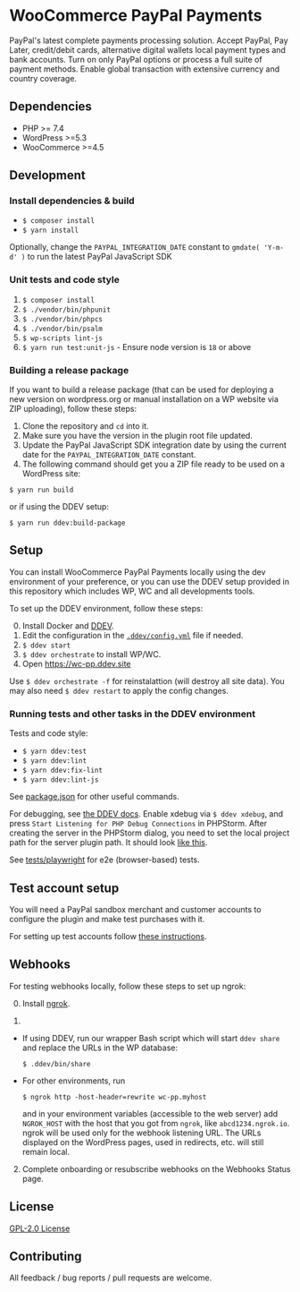 # WooCommerce PayPal Payments

PayPal's latest complete payments processing solution. Accept PayPal, Pay Later, credit/debit cards, alternative digital wallets local payment types and bank accounts. Turn on only PayPal options or process a full suite of payment methods. Enable global transaction with extensive currency and country coverage.

## Dependencies

* PHP >= 7.4
* WordPress >=5.3
* WooCommerce >=4.5

## Development

### Install dependencies & build

- `$ composer install`
- `$ yarn install`

Optionally, change the `PAYPAL_INTEGRATION_DATE` constant to `gmdate( 'Y-m-d' )` to run the latest PayPal JavaScript SDK

### Unit tests and code style

1. `$ composer install`
2. `$ ./vendor/bin/phpunit`
3. `$ ./vendor/bin/phpcs`
4. `$ ./vendor/bin/psalm`
5. `$ wp-scripts lint-js`
6. `$ yarn run test:unit-js` - Ensure node version is `18` or above

### Building a release package

If you want to build a release package
(that can be used for deploying a new version on wordpress.org or manual installation on a WP website via ZIP uploading),
follow these steps:

1. Clone the repository and `cd` into it.
2. Make sure you have the version in the plugin root file updated.
3. Update the PayPal JavaScript SDK integration date by using the current date for the `PAYPAL_INTEGRATION_DATE` constant.
4. The following command should get you a ZIP file ready to be used on a WordPress site:

```
$ yarn run build
```
or if using the DDEV setup:

```
$ yarn run ddev:build-package
```

## Setup

You can install WooCommerce PayPal Payments locally using the dev environment of your preference, or you can use the DDEV setup provided in this repository which includes WP, WC and all developments tools.

To set up the DDEV environment, follow these steps:

0. Install Docker and [DDEV](https://ddev.readthedocs.io/en/stable/).
1. Edit the configuration in the [`.ddev/config.yml`](.ddev/config.yaml) file if needed.
2. `$ ddev start`
3. `$ ddev orchestrate` to install WP/WC.
4. Open https://wc-pp.ddev.site

Use `$ ddev orchestrate -f` for reinstalattion (will destroy all site data).
You may also need `$ ddev restart` to apply the config changes.

### Running tests and other tasks in the DDEV environment

Tests and code style:
- `$ yarn ddev:test`
- `$ yarn ddev:lint`
- `$ yarn ddev:fix-lint`
- `$ yarn ddev:lint-js`

See [package.json](/package.json) for other useful commands.

For debugging, see [the DDEV docs](https://ddev.readthedocs.io/en/stable/users/step-debugging/).
Enable xdebug via `$ ddev xdebug`, and press `Start Listening for PHP Debug Connections` in PHPStorm.
After creating the server in the PHPStorm dialog, you need to set the local project path for the server plugin path.
It should look [like this](https://i.imgur.com/ofsF1Mc.png).

See [tests/playwright](tests/playwright) for e2e (browser-based) tests.

## Test account setup

You will need a PayPal sandbox merchant and customer accounts to configure the plugin and make test purchases with it.

For setting up test accounts follow [these instructions](https://github.com/woocommerce/woocommerce-paypal-payments/wiki/Testing-Setup).

## Webhooks

For testing webhooks locally, follow these steps to set up ngrok:

0. Install [ngrok](https://ngrok.com/).

1.
  - If using DDEV, run our wrapper Bash script which will start `ddev share` and replace the URLs in the WP database:
    ```
    $ .ddev/bin/share
    ```

  - For other environments, run
    ```
    $ ngrok http -host-header=rewrite wc-pp.myhost
    ```
    and in your environment variables (accessible to the web server) add `NGROK_HOST` with the host that you got from `ngrok`, like `abcd1234.ngrok.io`. ngrok will be used only for the webhook listening URL.
The URLs displayed on the WordPress pages, used in redirects, etc. will still remain local.

2. Complete onboarding or resubscribe webhooks on the Webhooks Status page.

## License

[GPL-2.0 License](LICENSE)

## Contributing

All feedback / bug reports / pull requests are welcome.
